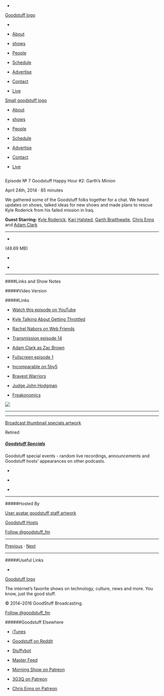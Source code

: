

-
[Goodstuff logo](http://www.goodstuff.network/)[](/assets/goodstuff_logo-17c1fe6f378352de5d7345f76152130b.svg)

-


-  [About](/about)

-  [shows](/shows)

-  [People](/people)

-  [Schedule](/schedule)

-  [Advertise](/advertise)

-  [Contact](/contact)

-  [Live](/live)


[Small goodstuff logo](http://www.goodstuff.network/)[](/assets/small_goodstuff_logo-bf032e72b9ec41494f4d90905f1ad619.svg)


-  [About](/about)

-  [shows](/shows)

-  [People](/people)

-  [Schedule](/schedule)

-  [Advertise](/advertise)

-  [Contact](/contact)

-  [Live](/live)


##
Episode № 7
Goodstuff Happy Hour #2: Garth’s Minion


April 24th, 2014
·
85
minutes


We gathered some of the Goodstuff folks together for a chat. We heard updates on shows, talked ideas for new shows and made plans to rescue Kyle Roderick from his failed mission in Iraq.


**Guest Starring:**
[Kyle Roderick](/people/kyleroderick),  [Kari Halsted](/people/kari-halsted),  [Garth Braithwaite](/people/garthdb),  [Chris Enns](/people/chris-enns) and  [Adam Clark](/people/avclark)


------------------------------


-
[](https://goodstuffs3.s3.amazonaws.com/uploads/specials-7.mp3)(48.69 MB)

-
[](http://twitter.com/intent/tweet?text=Goodstuff%20Specials%20%E2%84%96%207%20on%20@goodstuff_fm%20-%20http://goodstuff.network/specials/7)

-
[](http://www.facebook.com/sharer/sharer.php?u=http://goodstuff.network/specials/7)


------------------------------


####Links and Show Notes

#####Video Version


#####Links


-  [Watch this episode on YouTube](http://www.youtube.com/watch?v=LqOanED31yg&feature=share)

-  [Kyle Talking About Getting Throttled](http://goodstuff.network/transmission/15)

-  [Rachel Nabors on Web Friends](http://goodstuff.network/webfriends/6)

-  [Transmission episode 14](http://goodstuff.network/transmission/14)

-  [Adam Clark as Zac Brown](http://wac.450f.edgecastcdn.net/80450F/theboot.com/files/2011/10/zac-brown-456-101811.jpg)

-  [Fullscreen episode 1](http://goodstuff.network/fullscreen/1)

-  [Incomparable on 5by5](http://5by5.tv/incomparable/)

-  [Bravest Warriors](https://www.youtube.com/user/BravestWarriors)

-  [Judge John Hodgman](http://www.maximumfun.org/shows/judge-john-hodgman)

-  [Freakonomics](http://freakonomics.com)


![](http://shelsilversteinpoetinfo.weebly.com/uploads/1/9/6/7/19670435/1322888_orig.jpg)


------------------------------


------------------------------


[Broadcast thumbnail specials artwork](/specials)[](https://goodstuffs3.s3.amazonaws.com/uploads/broadcast/image/24/broadcast_thumbnail_specials_artwork.png)

Retired


##### [Goodstuff Specials](/specials)


Goodstuff special events - random live recordings, announcements and Goodstuff hosts' appearances on other podcasts.

-
[](https://itunes.apple.com/us/podcast/goodstuff-specials/id854159948?mt=2)

-
[](/specials/feed)

-
[](mailto:sponsorship+specials@goodstuff.network?subject=%5BGoodStuff%20FM%5D%20Sponsorship%20Inquiry%20for%20Goodstuff%20Specials)


------------------------------


#####Hosted By


[User avatar goodstuff staff artwork](/people/goodstuff-hosts)[](https://goodstuffs3.s3.amazonaws.com/uploads/user/avatar/38/user_avatar_goodstuff-staff_artwork.png)

[Goodstuff Hosts](/people/goodstuff-hosts)


[Follow @goodstuff_fm](https://twitter.com/goodstuff_fm)


------------------------------


[Previous](/specials/6)
·
[Next](/specials/8)


------------------------------


#####Useful Links

-
[](mailto:contact+specials@goodstuff.network?subject=%5BGoodstuff%20FM%5D%20Feedback%20for%20Goodstuff%20Specials)


[Goodstuff logo](http://www.goodstuff.network/)[](/assets/goodstuff_logo-17c1fe6f378352de5d7345f76152130b.svg)


The internet’s favorite shows on technology, culture, news and more. You know, just the good stuff.


© 2014–2016 GoodStuff Broadcasting.

[Follow @goodstuff_fm](https://twitter.com/goodstufffm)


######Goodstuff Elsewhere

-  [iTunes](https://itunes.apple.com/us/artist/goodstuff-fm/id843385597?mt=2)

-  [Goodstuff on Reddit](https://www.reddit.com/r/Goodstuff_fm/)

-  [Stuffybot](http://stuffybot.goodstuff.network)

-  [Master Feed](/master/feed)

-  [Morning Show on Patreon](https://www.patreon.com/morningshow)

-  [3G3Q on Patreon](https://www.patreon.com/3g3q)

-  [Chris Enns on Patreon](https://www.patreon.com/ichris)
